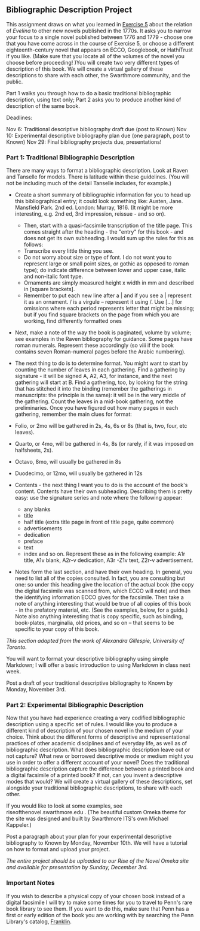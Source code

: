 ## Bibliographic Description Project

This assignment draws on what you learned in [Exercise 5](https://github.com/rbuurma/rise-2015/blob/master/Rise_assignment_5.md) about the relation of *Evelina* to other new novels published in the 1770s. It asks you to narrow your focus to a single novel published between 1776 and 1779 - choose one that you have come across in the course of Exercise 5, or choose a different eighteenth-century novel that appears on ECCO, Googlebook, or HathiTrust if you like. (Make sure that you locate all of the volumes of the novel you choose before proceeding! )You will create two very different types of description of this book.  We will create a virtual gallery of these descriptions to share with each other, the Swarthmore community, and the public.

Part 1 walks you through how to do a basic traditional bibliographic description, using text only; Part 2 asks you to produce another kind of description of the same book.

Deadlines:

Nov 6: Traditional descriptive bibliography draft due (post to Known)
Nov 10: Experimental descriptive bibliography plan due (one paragraph, post to Known)
Nov 29: Final bibliography projects due, presentations!

### Part 1: Traditional Bibliographic Description

There are many ways to format a bibliographic description.  Look at Raven and Tanselle for models. There is latitude within these guidelines. (You will not be including much of the detail Tanselle includes, for example.)

+ Create a short summary of bibliographic information for you to head up this bibliographical entry; it could look something like:
Austen, Jane. Mansfield Park. 2nd ed. London: Murray, 1816. (It might be more interesting, e.g. 2nd ed, 3rd impression, reissue - and so on).
    + Then, start with a quasi-facsimile transcription of the title page. This comes straight after the heading - the "entry" for this book - and does not get its own subheading. I would sum up the rules for this as follows:
	+ Transcribe every little thing you see.
	+ Do not worry about size or type of font. I do not want you to represent large or small point sizes, or gothic as opposed to roman type); do indicate difference between lower and upper case, italic and non-italic font type.
	+ Ornaments are simply measured height x width in mm and described in [square brackets].
	+ Remember to put each new line after a | and if you see a | represent it as an ornament. / is a virgule – represent it using /. Use [...] for omissions where each period represents letter that might be missing; but if you find square brackets on the page from which you are working, find differently formatted ones
+ Next, make a note of the way the book is paginated, volume by volume; see examples in the Raven bibliography for guidance. Some pages have roman numerals. Represent these accordingly (so viii if the book contains seven Roman-numeral pages before the Arabic numbering).
+ The next thing to do is to determine format. You might want to start by counting the number of leaves in each gathering. Find a gathering by signature - it will be signed A, A2, A3, for instance, and the next gathering will start at B. Find a gathering, too, by looking for the string that has stitched it into the binding (remember the gatherings in manuscripts: the principle is the same): it will be in the very middle of the gathering.  Count the leaves in a mid-book gathering, not the preliminaries.
Once you have figured out how many pages in each gathering, remember the main clues for format:
+ Folio, or 2mo will be gathered in 2s, 4s, 6s or 8s (that is, two, four, etc leaves).
+ Quarto, or 4mo,  will be gathered in 4s, 8s (or rarely, if it was imposed on halfsheets, 2s).
+ Octavo, 8mo, will usually be gathered in 8s
+ Duodecimo, or 12mo,  will usually be gathered in 12s

+ Contents - the next thing I want you to do is the account of the book's content. Contents have their own subheading. Describing them is pretty easy: use the signature series and note where the following appear:
	+ any blanks
	+ title
	+ half title (extra title page in front of title page, quite common)
	+ advertisements
	+ dedication
	+ preface
	+ text
	+ index
and so on. Represent these as in the following example: A1r title, A1v blank, A2r-v dedication, A3r -Z1v text, Z2r-v advertisement.

+ Notes form the last section, and have their own heading. In general, you need to list all of the copies consulted. In fact, you are consulting but one: so under this heading give the location of the actual book (the copy the digital facsimile was scanned from, which ECCO will note) and then the identifying information ECCO gives for the facsimile. Then take a note of anything interesting that would be true of all copies of this book - in the prefatory material, etc. (See the examples, below, for a guide.) Note also anything interesting that is copy specific, such as binding, book-plates, marginalia, old prices, and so on – that seems to be specific to your copy of this book.

*This section adapted from the work of Alexandra Gillespie, University of Toronto.*

You will want to format your descriptive bibliography using simple Markdown; I will offer a basic introduction to using Markdown in class next week.

Post a draft of your traditional descriptive bibliography to Known by Monday, November 3rd.

### Part 2: Experimental Bibliographic Description

Now that you have had experience creating a very codified bibliographic description using a specific set of rules. I would like you to produce a different kind of description of your chosen novel in the medium of your choice. Think about the different forms of descriptive and representational practices of other academic disciplines and of everyday life, as well as of bibliographic description. What does bibliographic description leave out or not capture? What new or borrowed descriptive mode or medium might you use in order to offer a different account of your novel?  Does the traditional bibliographic description capture the difference between a printed book and a digital facsimile of a printed book? If not, can you invent a descriptive modes that would? We will create a virtual gallery of these descriptions, set alongside your traditional bibliographic descriptions, to share with each other.

If you would like to look at some examples, see riseofthenovel.swarthmore.edu . (The beautiful custom Omeka theme for the site was designed and built by Swarthmore ITS's own Michael Kappeler.)

Post a paragraph about your plan for your experimental descriptive bibliography to Known by Monday, November 10th. We will have a tutorial on how to format and upload your project.

*The entire project should be uploaded to our Rise of the Novel Omeka site and available for presentation by Sunday, December 3rd.*

### Important Notes

If you wish to describe a physical copy of your chosen book instead of a digital facsimile I will try to make some times for you to travel to Penn's rare book library to see them. If you want to do this, make sure that Penn has a first or early edition of the book you are working with by searching the Penn Library's catalog, [Franklin](http://franklin.library.upenn.edu/).
